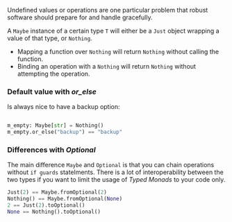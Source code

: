 Undefined values or operations are one particular problem that robust software should prepare for and handle gracefully.

A `Maybe` instance of a certain type `T` will
either be a `Just` object wrapping a value of that type, or `Nothing`.

- Mapping a function over `Nothing` will return `Nothing` without
  calling the function.
- Binding an operation with a `Nothing` will return `Nothing` without
  attempting the operation.


### Default value with _or_else_

Is always nice to have a backup option:

```python

m_empty: Maybe[str] = Nothing()
m_empty.or_else("backup") == "backup"

```

### Differences with _Optional_

The main difference `Maybe` and `Optional` is that you can chain operations without `if guards` statelments.
There is a lot of interoperability between the two types if you want to limit the usage of _Typed Monads_ to your code only.

```python
Just(2) == Maybe.fromOptional(2)
Nothing() == Maybe.fromOptional(None)
2 == Just(2).toOptional()
None == Nothing().toOptional()
```